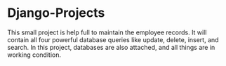 # Django-Projects
This small project is help full to maintain the employee records. It will contain all four powerful database queries like update, delete, insert, and search. In this project, databases are also attached, and all things are in working condition.
